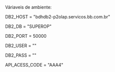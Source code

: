 Váriaveis de ambiente:

DB2_HOST = "bdhdb2-p2olap.servicos.bb.com.br"

DB2_DB = "SUPEROP"

DB2_PORT = 50000

DB2_USER = ""

DB2_PASS = ""

API_ACESS_CODE = "AAA4"
